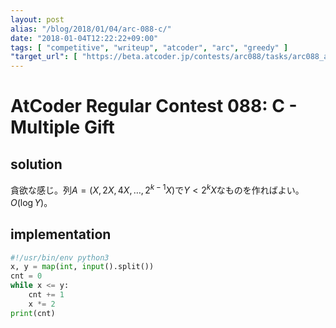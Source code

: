 ```yaml
---
layout: post
alias: "/blog/2018/01/04/arc-088-c/"
date: "2018-01-04T12:22:22+09:00"
tags: [ "competitive", "writeup", "atcoder", "arc", "greedy" ]
"target_url": [ "https://beta.atcoder.jp/contests/arc088/tasks/arc088_a" ]
---
```


# AtCoder Regular Contest 088: C - Multiple Gift

## solution

貪欲な感じ。列$A = (X, 2X, 4X, \dots, 2^{k-1}X)$で$Y \lt 2^kX$なものを作ればよい。$O(\log Y)$。

## implementation

``` python
#!/usr/bin/env python3
x, y = map(int, input().split())
cnt = 0
while x <= y:
    cnt += 1
    x *= 2
print(cnt)
```
